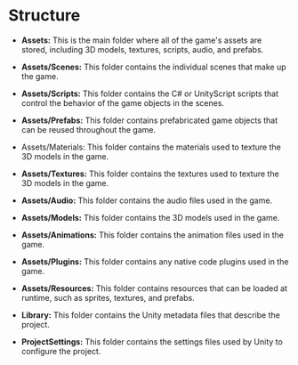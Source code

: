 # Structure

- **Assets:** This is the main folder where all of the game's assets are stored, including 3D models, textures, scripts, audio, and prefabs.

- **Assets/Scenes:** This folder contains the individual scenes that make up the game.
- **Assets/Scripts:** This folder contains the C# or UnityScript scripts that control the behavior of the game objects in the scenes.
- **Assets/Prefabs:** This folder contains prefabricated game objects that can be reused throughout the game.
- Assets/Materials: This folder contains the materials used to texture the 3D models in the game.
- **Assets/Textures:** This folder contains the textures used to texture the 3D models in the game.
- **Assets/Audio:** This folder contains the audio files used in the game.
- **Assets/Models:** This folder contains the 3D models used in the game.
- **Assets/Animations:** This folder contains the animation files used in the game.
- **Assets/Plugins:** This folder contains any native code plugins used in the game.
- **Assets/Resources:** This folder contains resources that can be loaded at runtime, such as sprites, textures, and prefabs.
- **Library:** This folder contains the Unity metadata files that describe the project.
- **ProjectSettings:** This folder contains the settings files used by Unity to configure the project.


